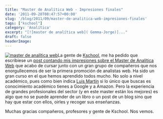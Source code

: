 ```yaml
---
title: "Master de Analítica Web - Impresiones finales"
date: '2011-09-28T08:47:57+00:00'
slug: '/blog/2011/09/master-de-analitica-web-impresiones-finales'
tags: ["kschool"]
category: 'Analítica'
excerpt: "[![master de analítica web]( Gemma-Jorge)]..."
draft: false
headerImage: 
---
```

[![master de analítica web](http://static.squarespace.com/static/5303797ae4b0c6ad9e43f072/5303ce80e4b0400995a883d6/5303cf41e4b0400995a88b7d/1392758593187/Gemma-Jorge.jpg?format=original "Gemma-Jorge")](http://static.squarespace.com/static/5303797ae4b0c6ad9e43f072/5303ce80e4b0400995a883d6/5303cf41e4b0400995a88b7d/1392758593187/Gemma-Jorge.jpg?format=original)La gente de [Kschool](http://static.squarespace.com/static/5303797ae4b0c6ad9e43f072/5303ce80e4b0400995a883d6/5303cf35e4b0400995a88b0c/1392758581676/?format=original "la escuela de los profesionales de Internet"), me ha pedido que escribiese un [post contando mis impresiones sobre el Master de Analítica Web](http://kschool.com/blog/analitica-web/el-master-supero-con-creces-mis-expectativas/ "Impresiones de Jorge Alvarez - analísta web") que acabo de cursar junto con un gran grupo de compañeros que nos enorgullecemos de ser la primera promoción de analistas web. Ha sido un gran curso en el que hemos aprendido todos mucho. No solo a nivel académico, pues como bien indica [Luis Martín](http://static.squarespace.com/static/5303797ae4b0c6ad9e43f072/5303ce80e4b0400995a883d6/5303cf35e4b0400995a88b0c/1392758581676/?format=original) si lo único que buscas es conocimiento académico tienes a Google y a Amazon. Pero la experiencia de grandes profesionales del sector (y en este master están los mejores) es algo que no se puede aprender de un libro o un post de un blog sino que hay que estar con ellos, oirles y recoger sus enseñanzas.

Muchas gracias compañeros, profesores y gente de Kschool. Nos vemos.

